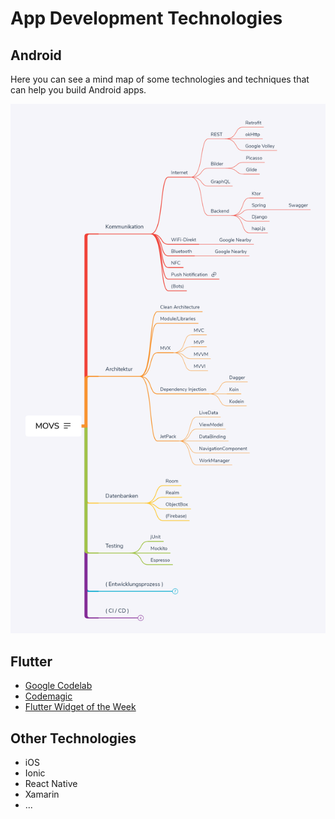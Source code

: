 # App Development Technologies

## Android

Here you can see a mind map of some technologies and techniques that can help you build Android apps.

![Android technologies and techniques](MOVS.png)

## Flutter

- [Google Codelab](https://flutter.dev/docs/codelabs)
- [Codemagic](https://codemagic.io/)
- [Flutter Widget of the Week](https://www.youtube.com/playlist?list=PLjxrf2q8roU23XGwz3Km7sQZFTdB996iG)

## Other Technologies

- iOS
- Ionic
- React Native
- Xamarin
- ...
